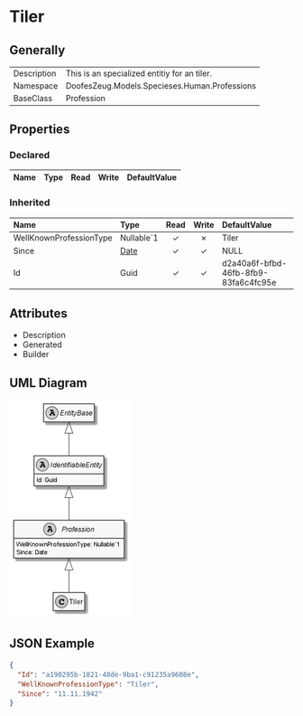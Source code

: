 ﻿# Tiler

## Generally

|||
|:-|:-|
|Description|This is an specialized entitiy for an tiler.|
|Namespace|DoofesZeug.Models.Specieses.Human.Professions|
|BaseClass|Profession|

## Properties

### Declared

|Name|Type|Read|Write|DefaultValue|
|:---|:---|:--:|:---:|:-----------|

### Inherited

|Name|Type|Read|Write|DefaultValue|
|:---|:---|:--:|:---:|:-----------|
|WellKnownProfessionType|Nullable`1|&#x2713;|&#x2717;|Tiler|
|Since|[Date](../../Models/DoofesZeug.Models.DateAndTime/Date.md)|&#x2713;|&#x2713;|NULL|
|Id|Guid|&#x2713;|&#x2713;|d2a40a6f-bfbd-46fb-8fb9-83fa6c4fc95e|

## Attributes

- Description
- Generated
- Builder

## UML Diagram

![Tiler.png](./Tiler.png "Tiler")

## JSON Example

```json
{
  "Id": "a190295b-1821-48de-9ba1-c91235a9608e",
  "WellKnownProfessionType": "Tiler",
  "Since": "11.11.1942"
}
```

